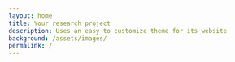 ```yaml
---
layout: home
title: Your research project
description: Uses an easy to customize theme for its website
background: /assets/images/
permalink: /
---
```


